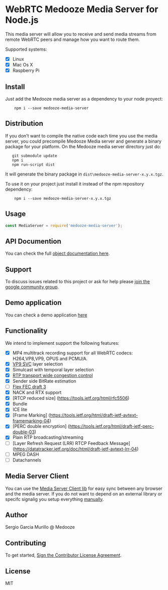# WebRTC Medooze Media Server for Node.js

This media server will allow you to receive and send media streams from remote WebRTC peers and manage how you want to route them. 

Supported systems:

 - [x] Linux
 - [x] Mac Os X
 - [x] Raspberry Pi

## Install
 
Just add the Medooze media server as a dependency to your node proyect:
```
    npm i --save medooze-media-server
```
## Distribution

If you don't want to compile the native code each time you use the media server, you could precompile Medooze Media server and generate a binary package for your platform. On the Medooze media server directory just do:

```
   git submodule update
   npm i
   npm run-script dist
```

It will generate the binary package in `dist\medooze-media-server-x.y.x.tgz`.

To use it on your project just install it instead of the npm repository dependency:

```
    npm i --save medooze-media-server-x.y.x.tgz
```

## Usage
```javascript
const MediaServer = require('medooze-media-server');
```
## API Documention
You can check the full [object documentation here](https://medooze.github.io/media-server-node/).

## Support
To discuss issues related to this project or ask for help please [join the google community group](https://groups.google.com/forum/#!forum/medooze).

## Demo application
You can check a demo application [here](https://github.com/medooze/media-server-demo-node)

## Functionality
We intend to implement support the following features:

- [x] MP4 multitrack recording support for all WebRTC codecs: H264,VP8,VP9, OPUS and PCMU/A.
- [x] [VP9 SVC](https://tools.ietf.org/html/draft-ietf-payload-vp9-02) layer selection
- [x] Simulcast with temporal layer selection
- [x] [RTP transport wide congestion control](https://tools.ietf.org/html/draft-holmer-rmcat-transport-wide-cc-extensions-01)
- [x] Sender side BitRate estimation
- [ ] [Flex FEC draft 3](https://tools.ietf.org/html/draft-ietf-payload-flexible-fec-scheme-03)
- [x] NACK and RTX support
- [x] [RTCP reduced size] (https://tools.ietf.org/html/rfc5506)
- [x] Bundle
- [x] ICE lite
- [x] [Frame Marking] (https://tools.ietf.org/html/draft-ietf-avtext-framemarking-04)
- [x] [PERC double encryption] (https://tools.ietf.org/html/draft-ietf-perc-double-03)
- [x] Plain RTP broadcasting/streaming
- [ ] [Layer Refresh Request (LRR) RTCP Feedback Message] (https://datatracker.ietf.org/doc/html/draft-ietf-avtext-lrr-04)
- [ ] MPEG DASH
- [ ] Datachannels

## Media Server Client

You can use the [Media Server Client lib](https://github.com/medooze/media-server-client-js) for easy sync between any browser and the media server. If you do not want to depend on an external library or specifc signalig you setup everything [manually](manual.md).

## Author

Sergio Garcia Murillo @ Medooze 

## Contributing
To get started, [Sign the Contributor License Agreement](https://www.clahub.com/agreements/medooze/media-server-node").

## License
MIT
